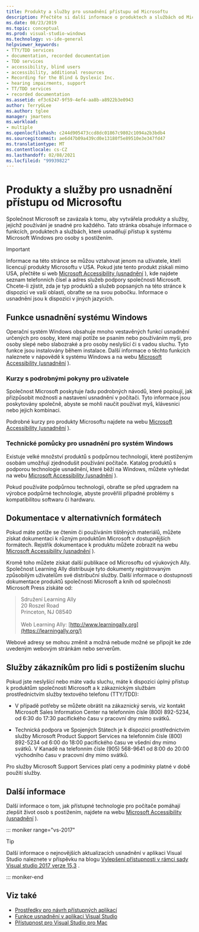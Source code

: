 ```yaml
---
title: Produkty a služby pro usnadnění přístupu od Microsoftu
description: Přečtěte si další informace o produktech a službách od Microsoftu, které vám pomůžou usnadnit přístup k našim operačním systémům, programům a aplikacím pro všechny uživatele, včetně postižených uživatelů.
ms.date: 08/23/2019
ms.topic: conceptual
ms.prod: visual-studio-windows
ms.technology: vs-ide-general
helpviewer_keywords:
- TTY/TDD services
- documentation, recorded documentation
- TDD services
- accessibility, blind users
- accessibility, additional resources
- Recording for the Blind & Dyslexic Inc.
- hearing impairments, support
- TT/TDD services
- recorded documentation
ms.assetid: ef3c6247-9f59-4ef4-aa8b-a8922b3e0943
author: TerryGLee
ms.author: tglee
manager: jmartens
ms.workload:
- multiple
ms.openlocfilehash: c244d905473ccd8dc01867c9802c1094a2b3bdb4
ms.sourcegitcommit: ae6d47b09a439cd0e13180f5e89510e3e347fd47
ms.translationtype: MT
ms.contentlocale: cs-CZ
ms.lasthandoff: 02/08/2021
ms.locfileid: "99939822"
---
```

# <a name="accessibility-products-and-services-from-microsoft"></a>Produkty a služby pro usnadnění přístupu od Microsoftu

Společnost Microsoft se zavázala k tomu, aby vytvářela produkty a služby, jejichž používání je snadné pro každého. Tato stránka obsahuje informace o funkcích, produktech a službách, které usnadňují přístup k systému Microsoft Windows pro osoby s postižením.

> [!IMPORTANT]
> Informace na této stránce se můžou vztahovat jenom na uživatele, kteří licencují produkty Microsoftu v USA. Pokud jste tento produkt získali mimo USA, přečtěte si web [Microsoft Accessibility (usnadnění](https://www.microsoft.com/accessibility/) ), kde najdete seznam telefonních čísel a adres služeb podpory společnosti Microsoft. Chcete-li zjistit, zda je typ produktů a služeb popsaných na této stránce k dispozici ve vaší oblasti, obraťte se na svou pobočku. Informace o usnadnění jsou k dispozici v jiných jazycích.

## <a name="accessibility-features-of-windows"></a><a name="windows"></a> Funkce usnadnění systému Windows

Operační systém Windows obsahuje mnoho vestavěných funkcí usnadnění určených pro osoby, které mají potíže se psaním nebo používáním myši, pro osoby slepé nebo slabozraké a pro osoby neslyšící či s vadou sluchu. Tyto funkce jsou instalovány během instalace. Další informace o těchto funkcích naleznete v nápovědě k systému Windows a na webu [Microsoft Accessibility (usnadnění](https://www.microsoft.com/accessibility/) ).

### <a name="free-step-by-step-tutorials"></a>Kurzy s podrobnými pokyny pro uživatele

Společnost Microsoft poskytuje řadu podrobných návodů, které popisují, jak přizpůsobit možnosti a nastavení usnadnění v počítači. Tyto informace jsou poskytovány společně, abyste se mohli naučit používat myš, klávesnici nebo jejich kombinaci.

Podrobné kurzy pro produkty Microsoftu najdete na webu [Microsoft Accessibility (usnadnění](https://www.microsoft.com/accessibility/) ).

### <a name="assistive-technology-products-for-windows"></a>Technické pomůcky pro usnadnění pro systém Windows

Existuje velké množství produktů s podpůrnou technologií, které postiženým osobám umožňují zjednodušit používání počítače. Katalog produktů s podporou technologie usnadnění, které běží na Windows, můžete vyhledat na webu [Microsoft Accessibility (usnadnění](https://www.microsoft.com/accessibility/) ).

Pokud používáte podpůrnou technologii, obraťte se před upgradem na výrobce podpůrné technologie, abyste prověřili případné problémy s kompatibilitou softwaru či hardwaru.

## <a name="documentation-in-alternative-formats"></a><a name="altfortmats"></a> Dokumentace v alternativních formátech

Pokud máte potíže se čtením či používáním tištěných materiálů, můžete získat dokumentaci k různým produktům Microsoft v dostupnějších formátech. Rejstřík dokumentace k produktu můžete zobrazit na webu [Microsoft Accessibility (usnadnění](https://www.microsoft.com/accessibility/) ).

Kromě toho můžete získat další publikace od Microsoftu od výukových Ally. Společnost Learning Ally distribuuje tyto dokumenty registrovaným způsobilým uživatelům své distribuční služby. Další informace o dostupnosti dokumentace produktů společnosti Microsoft a knih od společnosti Microsoft Press získáte od:

> Sdružení Learning Ally<br />
> 20 Roszel Road<br /> Princeton, NJ 08540<br /><br /> Web Learning Ally: [http://www.learningally.org](https://learningally.org/)

Webové adresy se mohou změnit a možná nebude možné se připojit ke zde uvedeným webovým stránkám nebo serverům.

## <a name="customer-service-for-people-with-hearing-impairments"></a><a name="hearing"></a> Služby zákazníkům pro lidi s postižením sluchu

Pokud jste neslyšící nebo máte vadu sluchu, máte k dispozici úplný přístup k produktům společnosti Microsoft a k zákaznickým službám prostřednictvím služby textového telefonu (TTY/TDD):

- V případě potřeby se můžete obrátit na zákaznický servis, viz kontakt Microsoft Sales Information Center na telefonním čísle (800) 892-5234, od 6:30 do 17:30 pacifického času v pracovní dny mimo svátků.

- Technická podpora ve Spojených Státech je k dispozici prostřednictvím služby Microsoft Product Support Services na telefonním čísle (800) 892-5234 od 6:00 do 18:00 pacifického času ve všední dny mimo svátků. V Kanadě na telefonním čísle (905) 568-9641 od 8:00 do 20:00 východního času v pracovní dny mimo svátků.

Pro služby Microsoft Support Services platí ceny a podmínky platné v době použití služby.

## <a name="for-more-information"></a><a name="moreinfo"></a> Další informace

Další informace o tom, jak přístupné technologie pro počítače pomáhají zlepšit život osob s postižením, najdete na webu [Microsoft Accessibility (usnadnění](https://www.microsoft.com/accessibility/) ).

::: moniker range="vs-2017"

> [!TIP]
> Další informace o nejnovějších aktualizacích usnadnění v aplikaci Visual Studio naleznete v příspěvku na blogu [Vylepšení přístupnosti v rámci sady Visual studio 2017 verze 15,3](https://devblogs.microsoft.com/visualstudio/accessibility-improvements-in-visual-studio-2017-version-15-3/) .

::: moniker-end

## <a name="see-also"></a>Viz také

* [Prostředky pro návrh přístupných aplikací](../../ide/reference/resources-for-designing-accessible-applications.md)
* [Funkce usnadnění v aplikaci Visual Studio](../../ide/reference/accessibility-features-of-visual-studio.md)
* [Přístupnost pro Visual Studio pro Mac](/visualstudio/mac/accessibility)
